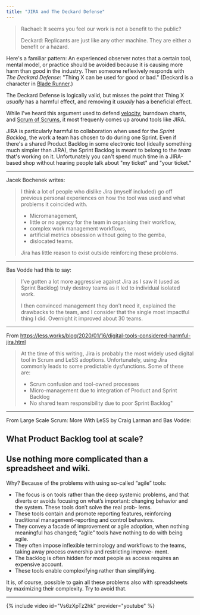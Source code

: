 ```yaml
---
title: "JIRA and The Deckard Defense"
---
```


> Rachael: It seems you feel our work is not a benefit to the public?
>
> Deckard: Replicants are just like any other machine.  They are either a benefit or a hazard.

Here's a familiar pattern: An experienced observer notes that a certain tool, mental model, or practice should be avoided because it is causing more harm than good in the industry.  Then someone reflexively responds with _The Deckard Defense_: "Thing X can be used for good or bad."  (Deckard is a character in [Blade Runner](https://www.imdb.com/title/tt0083658/).)

The Deckard Defense is logically valid, but misses the point that Thing X _usually_ has a harmful effect, and removing it _usually_ has a beneficial effect.

While I've heard this argument used to defend [velocity](/why-i-barely-mention-velocity-anymore), burndown charts, and [Scrum of Scrums](/seven-alternatives-to-scrum-of-scrums/), it most frequenly comes up around tools like JIRA.

JIRA is particularly harmful to collaboration when used for the _Sprint Backlog_, the work a team has chosen to do during one Sprint.  Even if there's a shared Product Backlog in some electronic tool (ideally something much simpler than JIRA), the Sprint Backlog is meant to belong to the _team_ that's working on it.  Unfortunately you can't spend much time in a JIRA-based shop without hearing people talk about "my ticket" and "your ticket."

* * *

Jacek Bochenek writes:
> I think a lot of people who dislike Jira (myself included) go off previous personal experiences on how the tool was used and what problems it coincided with.
>
> * Micromanagement,
> * little or no agency for the team in organising their workflow,
> * complex work management workflows,
> * artificial metrics obsession without going to the gemba,
> * dislocated teams.
>
> Jira has little reason to exist outside reinforcing these problems.

* * *

Bas Vodde had this to say:
> I’ve gotten a lot more aggressive against Jira as I saw it (used as Sprint Backlog) truly destroy teams as it led to individual isolated work.
>
> I then convinced management they don’t need it, explained the drawbacks to the team, and I consider that the single most impactful thing I did. Overnight it improved about 30 teams.

* * *

From <https://less.works/blog/2020/01/16/digital-tools-considered-harmful-jira.html>

> At the time of this writing, Jira is probably the most widely used digital tool in Scrum and LeSS adoptions. Unfortunately, using Jira commonly leads to some predictable dysfunctions. Some of these are: 
>   
>  * Scrum confusion and tool-owned processes
>  * Micro-management due to integration of Product and Sprint Backlog
>  * No shared team responsibility due to poor Sprint Backlog"  

* * *

From Large Scale Scrum: More With LeSS by Craig Larman and Bas Vodde:

## What Product Backlog tool at scale?
## Use nothing more complicated than a spreadsheet and wiki.

Why? Because of the problems with using so-called “agile” tools:
* The focus is on tools rather than the deep systemic problems, and that diverts or avoids focusing on what’s important: changing behavior and the system. These tools don’t solve the real prob- lems.
* These tools contain and promote reporting features, reinforcing traditional management-reporting and control behaviors.
* They convey a facade of improvement or agile adoption, when nothing meaningful has changed; “agile” tools have nothing to do with being agile.
* They often impose inflexible terminology and workflows to the teams, taking away process ownership and restricting improve- ment.
* The backlog is often hidden for most people as access requires an expensive account.
* These tools enable complexifying rather than simplifying.

It is, of course, possible to gain all these problems also with spreadsheets by maximizing their complexity. Try to avoid that.

* * *

{% include video id="Vs6zXpTz2hk" provider="youtube" %}
